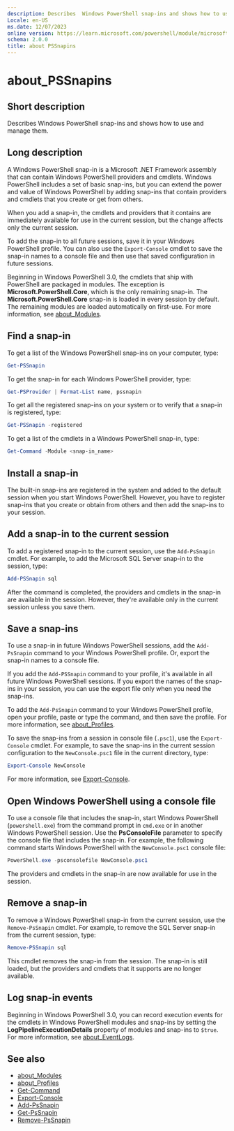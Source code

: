 ```yaml
---
description: Describes  Windows PowerShell snap-ins and shows how to use and manage them.
Locale: en-US
ms.date: 12/07/2023
online version: https://learn.microsoft.com/powershell/module/microsoft.powershell.core/about/about_pssnapins?view=powershell-5.1&WT.mc_id=ps-gethelp
schema: 2.0.0
title: about PSSnapins
---
```

# about_PSSnapins

## Short description

Describes  Windows PowerShell snap-ins and shows how to use and manage them.

## Long description

A Windows PowerShell snap-in is a Microsoft .NET Framework assembly that can
contain Windows PowerShell providers and cmdlets. Windows PowerShell includes a
set of basic snap-ins, but you can extend the power and value of Windows
PowerShell by adding snap-ins that contain providers and cmdlets that you
create or get from others.

When you add a snap-in, the cmdlets and providers that it contains are
immediately available for use in the current session, but the change affects
only the current session.

To add the snap-in to all future sessions, save it in your Windows PowerShell
profile. You can also use the `Export-Console` cmdlet to save the snap-in names
to a console file and then use that saved configuration in future sessions.

Beginning in Windows PowerShell 3.0, the cmdlets that ship with PowerShell are
packaged in modules. The exception is **Microsoft.PowerShell.Core**, which is
the only remaining snap-in. The **Microsoft.PowerShell.Core** snap-in is loaded
in every session by default. The remaining modules are loaded automatically on
first-use. For more information, see [about_Modules][02].

## Find a snap-in

To get a list of the  Windows PowerShell snap-ins on your computer, type:

```powershell
Get-PSSnapin
```

To get the snap-in for each  Windows PowerShell provider, type:

```powershell
Get-PSProvider | Format-List name, pssnapin
```

To get all the registered snap-ins on your system or to verify that a snap-in
is registered, type:

```powershell
Get-PSSnapin -registered
```

To get a list of the cmdlets in a  Windows PowerShell snap-in, type:

```powershell
Get-Command -Module <snap-in_name>
```

## Install a snap-in

The built-in snap-ins are registered in the system and added to the default
session when you start Windows PowerShell. However, you have to register
snap-ins that you create or obtain from others and then add the snap-ins to
your session.

## Add a snap-in to the current session

To add a registered snap-in to the current session, use the `Add-PsSnapin`
cmdlet. For example, to add the Microsoft SQL Server snap-in to the session,
type:

```powershell
Add-PSSnapin sql
```

After the command is completed, the providers and cmdlets in the snap-in are
available in the session. However, they're available only in the current
session unless you save them.

## Save a snap-ins

To use a snap-in in future Windows PowerShell sessions, add the `Add-PsSnapin`
command to your Windows PowerShell profile. Or, export the snap-in names to a
console file.

If you add the `Add-PSSnapin` command to your profile, it's available in all
future Windows PowerShell sessions. If you export the names of the snap-ins in
your session, you can use the export file only when you need the snap-ins.

To add the `Add-PsSnapin` command to your Windows PowerShell profile, open your
profile, paste or type the command, and then save the profile. For more
information, see [about_Profiles][03].

To save the snap-ins from a session in console file (`.psc1`), use the
`Export-Console` cmdlet. For example, to save the snap-ins in the current
session configuration to the `NewConsole.psc1` file in the current directory,
type:

```powershell
Export-Console NewConsole
```

For more information, see [Export-Console][05].

## Open Windows PowerShell using a console file

To use a console file that includes the snap-in, start Windows PowerShell
(`powershell.exe`) from the command prompt in `cmd.exe` or in another Windows
PowerShell session. Use the **PsConsoleFile** parameter to specify the console
file that includes the snap-in. For example, the following command starts
Windows PowerShell with the `NewConsole.psc1` console file:

```powershell
PowerShell.exe -psconsolefile NewConsole.psc1
```

The providers and cmdlets in the snap-in are now available for use in the
session.

## Remove a snap-in

To remove a Windows PowerShell snap-in from the current session, use the
`Remove-PsSnapin` cmdlet. For example, to remove the SQL Server snap-in from the
current session, type:

```powershell
Remove-PSSnapin sql
```

This cmdlet removes the snap-in from the session. The snap-in is still loaded,
but the providers and cmdlets that it supports are no longer available.

## Log snap-in events

Beginning in Windows PowerShell 3.0, you can record execution events for the
cmdlets in Windows PowerShell modules and snap-ins by setting the
**LogPipelineExecutionDetails** property of modules and snap-ins to `$true`.
For more information, see [about_EventLogs][01].

## See also

- [about_Modules][02]
- [about_Profiles][03]
- [Get-Command][06]
- [Export-Console][05]
- [Add-PsSnapin][04]
- [Get-PsSnapin][07]
- [Remove-PsSnapin][08]

<!-- link references -->
[01]: about_EventLogs.md
[02]: about_Modules.md
[03]: about_Profiles.md
[04]: xref:Microsoft.PowerShell.Core.Add-PSSnapin
[05]: xref:Microsoft.PowerShell.Core.Export-Console
[06]: xref:Microsoft.PowerShell.Core.Get-Command
[07]: xref:Microsoft.PowerShell.Core.Get-PSSnapin
[08]: xref:Microsoft.PowerShell.Core.Remove-PSSnapin

